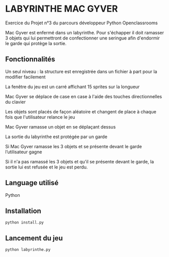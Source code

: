 # LABYRINTHE MAC GYVER

Exercice du Projet n°3 du parcours développeur Python Openclassrooms


Mac Gyver est enfermé dans un labyrinthe. Pour s'échapper il doit ramasser 3 objets qui lui permettront de confectionner une seringue afin d'endormir le garde qui protège la sortie.

## Fonctionnalités 

Un seul niveau : la structure est enregistrée dans un fichier à part pour la modifier facilement

La fenêtre du jeu est un carré affichant 15 sprites sur la longueur

Mac Gyver se déplace de case en case à l'aide des touches directionnelles du clavier 

Les objets sont placés de façon aléatoire et changent de place à chaque fois que l'utilisateur relance le jeu

Mac Gyver ramasse un objet en se déplaçant dessus

La sortie du labyrinthe est protégée par un garde

Si Mac Gyver ramasse les 3 objets et se présente devant le garde l’utilisateur gagne

Si il n'a pas ramassé les 3 objets et qu'il se présente devant le garde, la sortie lui est 
refusée et le jeu est perdu.



## Language utilisé 

Python

## Installation

    python install.py
    
## Lancement du jeu

    python labyrinthe.py

